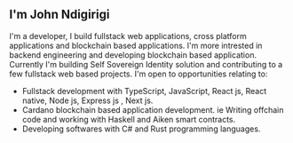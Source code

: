 ## I'm John Ndigirigi
I'm a developer, I build fullstack web applications, cross platform applications and blockchain based applications. I'm more intrested in backend engineering and developing blockchain based application. Currently I'm building Self Sovereign Identity solution and contributing to a few fullstack web based projects.
I'm open to opportunities relating to:
- Fullstack development with TypeScript, JavaScript, React js, React native, Node js, Express js , Next js.
- Cardano blockchain based application development. ie Writing offchain code and working with Haskell and Aiken smart contracts.
- Developing softwares with C# and Rust programming languages.

